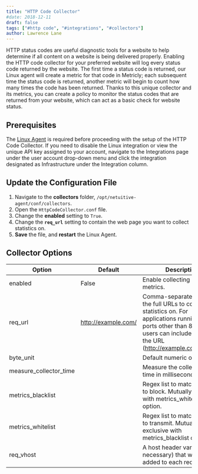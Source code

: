 ```yaml
---
title: "HTTP Code Collector"
#date: 2018-12-11
draft: false
tags: ["#http code", "#integrations", "#collectors"]
author: Lawrence Lane
---
```

HTTP status codes are useful diagnostic tools for a website to help determine if all content on a website is being delivered properly. Enabling the HTTP code collector for your preferred website will log every status code returned by the website. The first time a status code is returned, our Linux agent will create a metric for that code in Metricly; each subsequent time the status code is returned, another metric will begin to count how many times the code has been returned. Thanks to this unique collector and its metrics, you can create a policy to monitor the status codes that are returned from your website, which can act as a basic check for website status.

## Prerequisites

The [Linux Agent][1] is required before proceeding with the setup of the HTTP Code Collector. If you need to disable the Linux integration or view the unique API key assigned to your account, navigate to the Integrations page under the user account drop-down menu and click the integration designated as Infrastructure under the Integration column.

## Update the Configuration File

1. Navigate to the **collectors** folder, `/opt/netuitive-agent/conf/collectors`.
2. Open the `HttpCodeCollector.conf` file.
3. Change the **enabled** setting to `True`.
4. Change the **`req_url`** setting to contain the web page you want to collect statistics on.
5. **Save** the file, and **restart** the Linux Agent.

## Collector Options

| Option                 | Default             | Description                                                                                                                                                                                |
|------------------------|---------------------|--------------------------------------------------------------------------------------------------------------------------------------------------------------------------------------------|
| enabled                | False               | Enable collecting HTTP metrics.                                                                                                                                                            |
| req_url                | http://example.com/ | Comma-separated array of the full URLs to collect statistics on. For applications running on ports other than 80 or 443, users can include the port in the URL (http://example.com:8080/). |
| byte_unit              |                     | Default numeric output(s).                                                                                                                                                                 |
| measure_collector_time |                     | Measure the collector’s run time in milliseconds.                                                                                                                                          |
| metrics_blacklist      |                     | Regex list to match metrics to block. Mutually exclusive with metrics_whitelist option.                                                                                                    |
| metrics_whitelist      |                     | Regex list to match metrics to transmit. Mutually exclusive with metrics_blacklist option.                                                                                                 |
| req_vhost              |                     | A host header variable (if necessary) that will be added to each request.               |                     |                                                                                                                                                                                            |

[1]: /integrations/agents/linux-agent

